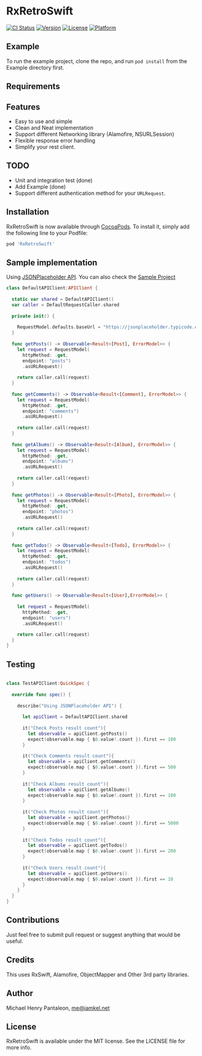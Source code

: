 # RxRetroSwift

[![CI Status](https://travis-ci.org/michaelhenry/RxRetroSwift.svg?style=flat)](https://travis-ci.org/michaelhenry/RxRetroSwift)
[![Version](https://img.shields.io/cocoapods/v/RxRetroSwift.svg?style=flat)](http://cocoapods.org/pods/RxRetroSwift)
[![License](https://img.shields.io/cocoapods/l/RxRetroSwift.svg?style=flat)](http://cocoapods.org/pods/RxRetroSwift)
[![Platform](https://img.shields.io/cocoapods/p/RxRetroSwift.svg?style=flat)](http://cocoapods.org/pods/RxRetroSwift)

## Example

To run the example project, clone the repo, and run `pod install` from the Example directory first.


## Requirements


## Features
- Easy to use and simple
- Clean and Neat implementation
- Support different Networking library (Alamofire, NSURLSession)
- Flexible response error handling
- Simplify your rest client.


## TODO
- Unit and integration test (done)
- Add Example (done)
- Support different authentication method for your `URLRequest`.


## Installation

RxRetroSwift is now available through [CocoaPods](http://cocoapods.org). To install
it, simply add the following line to your Podfile:


```ruby
pod 'RxRetroSwift'
```

## Sample implementation

Using [JSONPlaceholder API](https://jsonplaceholder.typicode.com).
You can also check the [Sample Project](Example/)

```swift
class DefaultAPIClient:APIClient {
 
  static var shared = DefaultAPIClient()
  var caller = DefaultRequestCaller.shared
  
  private init() {
    
    RequestModel.defaults.baseUrl = "https://jsonplaceholder.typicode.com"
  }
  
  func getPosts() -> Observable<Result<[Post], ErrorModel>> {
    let request = RequestModel(
      httpMethod: .get,
      endpoint: "posts")
      .asURLRequest()
    
    return caller.call(request)
  }
  
  func getComments() -> Observable<Result<[Comment], ErrorModel>> {
    let request = RequestModel(
      httpMethod: .get,
      endpoint: "comments")
      .asURLRequest()
    
    return caller.call(request)
  }
  
  func getAlbums() -> Observable<Result<[Album], ErrorModel>> {
    let request = RequestModel(
      httpMethod: .get,
      endpoint: "albums")
      .asURLRequest()
    
    return caller.call(request)
  }
  
  func getPhotos() -> Observable<Result<[Photo], ErrorModel>> {
    let request = RequestModel(
      httpMethod: .get,
      endpoint: "photos")
      .asURLRequest()
    
    return caller.call(request)
  }
  
  func getTodos() -> Observable<Result<[Todo], ErrorModel>> {
    let request = RequestModel(
      httpMethod: .get,
      endpoint: "todos")
      .asURLRequest()
    
    return caller.call(request)
  }
  
  func getUsers() -> Observable<Result<[User],ErrorModel>> {
    
    let request = RequestModel(
      httpMethod: .get,
      endpoint: "users")
      .asURLRequest()

    return caller.call(request)
  }
}
```


## Testing


```swift

class TestAPIClient:QuickSpec {
  
  override func spec() {
    
    describe("Using JSONPlaceholder API") {
      
      let apiClient = DefaultAPIClient.shared
      
      it("Check Posts result count"){
        let observable = apiClient.getPosts()
        expect(observable.map { $0.value!.count }).first == 100
      }
      
      it("Check Comments result count"){
        let observable = apiClient.getComments()
        expect(observable.map { $0.value!.count }).first == 500
      }
      
      it("Check Albums result count"){
        let observable = apiClient.getAlbums()
        expect(observable.map { $0.value!.count }).first == 100
      }
      
      it("Check Photos result count"){
        let observable = apiClient.getPhotos()
        expect(observable.map { $0.value!.count }).first == 5000
      }
      
      it("Check Todos result count"){
        let observable = apiClient.getTodos()
        expect(observable.map { $0.value!.count }).first == 200
      }
      
      it("Check Users result count"){
        let observable = apiClient.getUsers()
        expect(observable.map { $0.value!.count }).first == 10
      }
    }
  }
}
```


## Contributions

Just feel free to submit pull request or suggest anything that would be useful.


## Credits

This uses RxSwift, Alamofire, ObjectMapper and Other 3rd party libraries.


## Author

Michael Henry Pantaleon, me@iamkel.net

## License

RxRetroSwift is available under the MIT license. See the LICENSE file for more info.





